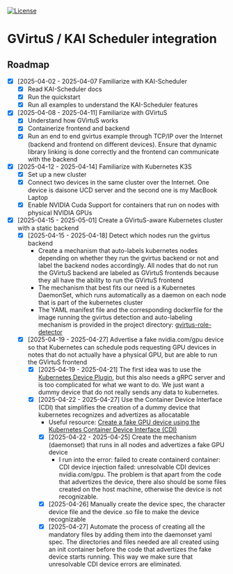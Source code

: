 [![License](https://img.shields.io/badge/License-Apache_2.0-blue.svg)](LICENSE)
# GVirtuS / KAI Scheduler integration

## Roadmap

- [x] [2025-04-02 - 2025-04-07 Familiarize with KAI-Scheduler
  - [x] Read KAI-Scheduler docs
  - [x] Run the quickstart
  - [x] Run all examples to understand the KAI-Scheduler features
- [x] [2025-04-08 - 2025-04-11] Familiarize with GVirtuS
  - [x] Understand how GVirtuS works 
  - [x] Containerize frontend and backend
  - [x] Run an end to end gvirtus example through TCP/IP over the Internet (backend and frontend on different devices). Ensure that dynamic library linking is done correctly and the frontend can communicate with the backend
- [x] [2025-04-12 - 2025-04-14] Familiarize with Kubernetes K3S
  - [x] Set up a new cluster
  - [x] Connect two devices in the same cluster over the Internet. One device is daisone UCD server and the second one is my MacBook Laptop
  - [x] Enable NVIDIA Cuda Support for containers that run on nodes with physical NVIDIA GPUs
- [x] [2025-04-15 - 2025-05-01] Create a GVirtuS-aware Kubernetes cluster with a static backend
  - [x] [2025-04-15 - 2025-04-18] Detect which nodes run the gvirtus backend
    - Create a mechanism that auto-labels kubernetes nodes depending on whether they run the gvirtus backend or not and label the backend nodes accordingly. All nodes that do not run the GVirtuS backend are labeled as GVirtuS frontends because they all have the ability to run the GVirtuS frontend
    - The mechanism that best fits our need is a Kubernetes DaemonSet, which runs automatically as a daemon on each node that is part of the kubernetes cluster
    - The YAML manifest file and the corresponding dockerfile for the image running the gvirtus detection and auto-labeling mechanism is provided in the project directory: [gvirtus-role-detector](gvirtus-role-detector)
  - [x] [2025-04-19 - 2025-04-27] Advertise a fake nvidia.com/gpu device so that Kubernetes can schedule pods requesting GPU devices in notes that do not actually have a physical GPU, but are able to run the GVirtuS frontend
    - [x] [2025-04-19 - 2025-04-21] The first idea was to use the [Kubernetes Device Plugin](https://kubernetes.io/docs/concepts/extend-kubernetes/compute-storage-net/device-plugins/), but this also needs a gRPC server and is too complicated for what we want to do. We just want a dummy device that do not really sends any data to kubernetes.
    - [x] [2025-04-22 - 2025-04-27] Use the Container Device Interface (CDI) that simplifies the creation of a dummy device that kubernetes recognizes and advertizes as allocatable
      - Useful resource: [Create a fake GPU device using the Kubernetes Container Device Interface (CDI)](https://blog.csdn.net/shida_csdn/article/details/137683216)
      - [x] [2025-04-22 - 2025-04-25] Create the mechanism (daemonset) that runs in all nodes and advertizes a fake GPU device
        - I run into the error: failed to create containerd container: CDI device injection failed: unresolvable CDI devices nvidia.com/gpu. The problem is that apart from the code that advertizes the device, there also should be some files created on the host machine, otherwise the device is not recognizable.
      - [x] [2025-04-26] Manually create the device spec, the character device file and the device .so file to make the device recognizable
      - [x] [2025-04-27] Automate the process of creating all the mandatory files by adding them into the daemonset yaml spec. The directories and files needed are all created using an init container before the code that advertizes the fake device starts running. This way we make sure that unresolvable CDI device errors are eliminated.  
